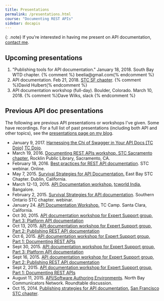 ```yaml
---
title: Presentations
permalink: /presentations.html
course: "Documenting REST APIs"
sidebar: docapis
---
```


{: .note}
If you're interested in having me present on API documentation, [contact me](contact.html).

<h2>Upcoming presentations</h2>

<ol>
  <li>"Publishing tools for API documentation." January 18, 2018. South Bay WTD chapter. {% comment %}	beelia@gmail.com{% endcomment %}</li>
  <li>API documentation. Feb 21, 2018. <a href="https://stc-sf.org/">STC SF chapter</a>. {% comment %}David Hulbert{% endcomment %}</li>
  <li>API documentation workshop (full-day). Boulder, Colorado. March 10, 2018. {% comment %}Dave Wilks, slack {% endcomment %}</li>
</ol>

<h2>Previous API doc presentations</h2>

The following are previous API presentations or workshops I've given. Some have recordings. For a full list of past presentations (including both API and other topics), see the [presentations page on my blog](http://idratherbewriting.com/presentations/).
<ul>
   <li>January 9, 2017. <a href="http://idratherbewriting.com/2017/01/17/swagger-presentation-documenting-rest-apis/">Harnessing the Chi of Swagger in Your API Docs [TC Dojo]</a> <a href="http://www.single-sourcing.com/products/tcdojo/">TC Dojo</a>. </li>
   <li>March 19, 2016. <a href="http://idratherbewriting.com/2016/03/27/rest-api-workshop-recording-sacramento-stc/">Documenting REST APIs workshop. STC Sacramento chapter.</a> Rocklin Public Library, Sacramento, CA.</li>
   <li>February 18, 2016. <a href="http://idratherbewriting.com/files/apiwebinar/">Best practices for REST API documentation</a>. STC webinar. Online.</li>
   <li>May 7, 2015. <a href="http://idratherbewriting.com/2015/05/16/api-documentation-presentation-to-east-bay-stc-chapter/">Survival Strategies for API Documentation.</a> East Bay STC Chapter. Dublin, California.</li>
   <li>March 12-13, 2015. <a href="http://idratherbewriting.com/2015/03/19/recording-of-api-documentation-workshop-rest-and-javadoc-at-tcworld-india-2015/">API Documentation workshop.</a> <a href="http://conferences.tekom.de/tcworld-india-2015/">tcworld India</a>, Bangalore.</li>
   <li>February 2, 2015. <a href="http://idratherbewriting.com/2015/02/03/upcoming-webinar-survival-strategies-for-api-documentation/">Survival Strategies for API documentation</a>. Southern Ontario STC chapter. webinar.</li>
   <li>January 24. <a href="http://idratherbewriting.com/2015/01/27/api-workshop-video-audio-slides-workshop-files-from-tc-camp/">API Documentation Workshop.</a> TC Camp. Santa Clara, California.</li>
   <li>Oct 30, 2015. <a href="http://idratherbewriting.com/learnapidoc/">API documentation workshop for Expert Support group, Part 3: Platform API documentation</a></li>
   <li>Oct 13, 2015. <a href="http://idratherbewriting.com/learnapidoc/">API documentation workshop for Expert Support group, Part 2: Publishing REST API documentation</a></li>
   <li>Oct 6, 2015. <a href="http://idratherbewriting.com/learnapidoc/">API documentation workshop for Expert Support group, Part 1: Documenting REST APIs</a></li>
   <li>Sept 30, 2015. <a href="http://idratherbewriting.com/learnapidoc/">API documentation workshop for Expert Support group, Part 3: Platform API documentation</a></li>
   <li>Sept 16, 2015. <a href="http://idratherbewriting.com/learnapidoc/">API documentation workshop for Expert Support group, Part 2: Publishing REST API documentation</a></li>
   <li>Sept 2, 2015. <a href="http://idratherbewriting.com/learnapidoc/">API documentation workshop for Expert Support group, Part 1: Documenting REST APIs</a></li>
   <li>August 11, 2015. <a href="http://www.northbaycommunicators.org/2015/07/august-meeting-apisoftware-authoring-environments/">API/Software Authoring Environments</a>. North Bay Communicators Network. Roundtable discussion. </li>
   <li>Oct 15, 2014. <a href="http://idratherbewriting.com/2014/10/16/api-doc-presentation-slides-and-recording/">Publishing strategies for API documentation.</a> <a href="http://www.stc-sf.org/">San Francisco STC chapter</a>.</li>
</ul>

